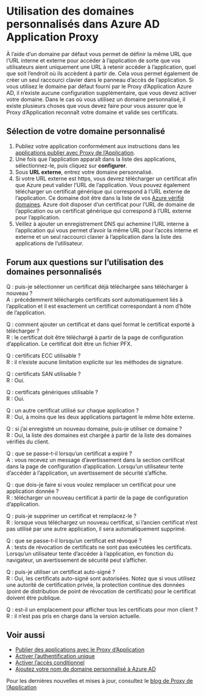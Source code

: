 <properties
    pageTitle="Utilisation des domaines personnalisés dans le Proxy d’Application Azure AD | Microsoft Azure"
    description="Décrit comment fonctionne les avec des domaines personnalisés dans Azure AD Application Proxy."
    services="active-directory"
    documentationCenter=""
    authors="kgremban"
    manager="femila"
    editor=""/>

<tags
    ms.service="active-directory"
    ms.workload="identity"
    ms.tgt_pltfrm="na"
    ms.devlang="na"
    ms.topic="article"
    ms.date="06/22/2016"
    ms.author="kgremban"/>

# <a name="working-with-custom-domains-in-azure-ad-application-proxy"></a>Utilisation des domaines personnalisés dans Azure AD Application Proxy

À l’aide d’un domaine par défaut vous permet de définir la même URL que l’URL interne et externe pour accéder à l’application de sorte que vos utilisateurs aient uniquement une URL à retenir accéder à l’application, quel que soit l’endroit où ils accèdent à partir de. Cela vous permet également de créer un seul raccourci clavier dans le panneau d’accès de l’application. Si vous utilisez le domaine par défaut fourni par le Proxy d’Application Azure AD, il n’existe aucune configuration supplémentaire, que vous devez activer votre domaine. Dans le cas où vous utilisez un domaine personnalisé, il existe plusieurs choses que vous devez faire pour vous assurer que le Proxy d’Application reconnaît votre domaine et valide ses certificats.

## <a name="selecting-your-custom-domain"></a>Sélection de votre domaine personnalisé

1. Publiez votre application conformément aux instructions dans les [applications publier avec Proxy de l’Application](active-directory-application-proxy-publish.md).
2. Une fois que l’application apparaît dans la liste des applications, sélectionnez-le, puis cliquez sur **configurer**.
3. Sous **URL externe**, entrez votre domaine personnalisé.
4. Si votre URL externe est https, vous devrez télécharger un certificat afin que Azure peut valider l’URL de l’application. Vous pouvez également télécharger un certificat générique qui correspond à l’URL externe de l’application. Ce domaine doit être dans la liste de vos [Azure vérifié domaines](https://msdn.microsoft.com/library/azure/jj151788.aspx). Azure doit disposer d’un certificat pour l’URL de domaine de l’application ou un certificat générique qui correspond à l’URL externe pour l’application.
5. Veillez à ajouter un enregistrement DNS qui achemine l’URL interne à l’application qui vous permet d’avoir la même URL pour l’accès interne et externe et un seul raccourci clavier à l’application dans la liste des applications de l’utilisateur.

## <a name="frequently-asked-questions-about-working-with-custom-domains"></a>Forum aux questions sur l’utilisation des domaines personnalisés

Q : puis-je sélectionner un certificat déjà téléchargée sans télécharger à nouveau ?  
A : précédemment téléchargés certificats sont automatiquement liés à l’application et il est exactement un certificat correspondant à nom d’hôte de l’application.  

Q : comment ajouter un certificat et dans quel format le certificat exporté à télécharger ?  
R : le certificat doit être téléchargé à partir de la page de configuration d’application. Le certificat doit être un fichier PFX.  

Q : certificats ECC utilisable ?  
R : il n’existe aucune limitation explicite sur les méthodes de signature.  

Q : certificats SAN utilisable ?  
R : Oui.  

Q : certificats génériques utilisable ?  
R : Oui.  

Q : un autre certificat utilisé sur chaque application ?  
R : Oui, à moins que les deux applications partagent le même hôte externe.  

Q : si j’ai enregistré un nouveau domaine, puis-je utiliser ce domaine ?  
R : Oui, la liste des domaines est chargée à partir de la liste des domaines vérifiés du client.  

Q : que se passe-t-il lorsqu’un certificat a expiré ?  
A : vous recevez un message d’avertissement dans la section certificat dans la page de configuration d’application. Lorsqu’un utilisateur tente d’accéder à l’application, un avertissement de sécurité s’affiche.  

Q : que dois-je faire si vous voulez remplacer un certificat pour une application donnée ?  
R : télécharger un nouveau certificat à partir de la page de configuration d’application.  

Q : puis-je supprimer un certificat et remplacez-le ?  
R : lorsque vous téléchargez un nouveau certificat, si l’ancien certificat n’est pas utilisé par une autre application, il sera automatiquement supprimé.  

Q : que se passe-t-il lorsqu’un certificat est révoqué ?  
A : tests de révocation de certificats ne sont pas exécutées les certificats. Lorsqu’un utilisateur tente d’accéder à l’application, en fonction du navigateur, un avertissement de sécurité peut s’afficher.  

Q : puis-je utiliser un certificat auto-signé ?  
R : Oui, les certificats auto-signé sont autorisées. Notez que si vous utilisez une autorité de certification privée, la protection continue des données (point de distribution de point de révocation de certificats) pour le certificat doivent être publique.  

Q : est-il un emplacement pour afficher tous les certificats pour mon client ?  
R : il n’est pas pris en charge dans la version actuelle.  


## <a name="see-also"></a>Voir aussi

- [Publier des applications avec le Proxy d’Application](active-directory-application-proxy-publish.md)
- [Activer l’authentification unique](active-directory-application-proxy-sso-using-kcd.md)
- [Activer l’accès conditionnel](active-directory-application-proxy-conditional-access.md)
- [Ajoutez votre nom de domaine personnalisé à Azure AD](active-directory-add-domain.md)

Pour les dernières nouvelles et mises à jour, consultez le [blog de Proxy de l’Application](http://blogs.technet.com/b/applicationproxyblog/)
